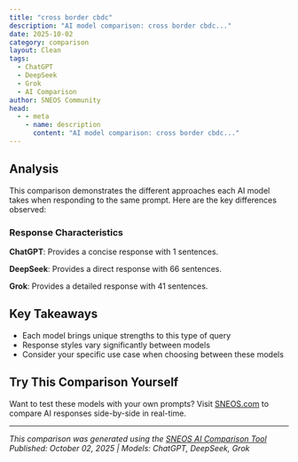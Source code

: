 ```yaml
---
title: "cross border cbdc"
description: "AI model comparison: cross border cbdc..."
date: 2025-10-02
category: comparison
layout: Clean
tags:
  - ChatGPT
  - DeepSeek
  - Grok
  - AI Comparison
author: SNEOS Community
head:
  - - meta
    - name: description
      content: "AI model comparison: cross border cbdc..."
---
```


<ChatComparison
  title="cross border cbdc"
  prompt="cross border cbdc"
  :responses='{
    "ChatGPT": "Cross-border central bank digital currencies (CBDCs) refer to digital currencies issued by central banks that can be used to facilitate transactions between different countries. These digital currencies aim to improve the efficiency of cross-border payments, reduce costs, and enhance financial inclusion. Here are some key aspects of cross-border CBDCs:\n\n### 1. **Purpose and Benefits**:\n- **Efficiency**: Traditional cross-border payments often involve multiple intermediaries, leading to higher costs and longer transaction times. CBDCs can streamline this process.\n- **Reducing Costs**: By using CBDCs, transaction fees may be reduced significantly compared to conventional banking methods.\n- **Financial Inclusion**: CBDCs can provide unbanked populations with access to digital financial services through mobile devices.\n- **Monetary Policy and Sovereignty**: CBDCs can give central banks greater control over their monetary policies and help maintain financial sovereignty in the face of increasing reliance on foreign payment systems.\n\n### 2. **Design Considerations**:\n- **Interoperability**: For cross-border CBDCs to function effectively, they must be able to interact with each other seamlessly across different jurisdictions.\n- **Regulatory Frameworks**: Governments and central banks will need to establish regulatory frameworks that govern the use of CBDCs, addressing concerns around anti-money laundering (AML) and combating the financing of terrorism (CFT).\n- **Privacy and Security**: Balancing user privacy with the need for transparency and security is crucial for the adoption of CBDCs.\n\n### 3. **Examples and Initiatives**:\nVarious countries have explored or are actively working on cross-border CBDC initiatives. Some notable examples include:\n- **Project mBridge**: A collaboration among the central banks of Hong Kong, Thailand, China, and the United Arab Emirates to develop a cross-border payment system using CBDCs.\n- **Inthanon-LionRock Project**: A partnership between the Bank of Thailand and the Hong Kong Monetary Authority exploring CBDCs for cross-border payments.\n- **European Central Bank Efforts**: The European Central Bank is considering the digital euro, which could facilitate cross-border transactions within the Eurozone and beyond.\n\n### 4. **Challenges**:\n- **Technological Barriers**: Ensuring the infrastructure can support secure and reliable cross-border transactions is a significant challenge.\n- **Geopolitical Factors**: International relations and geopolitical tensions can influence the adoption and interoperability of CBDCs.\n- **Standardization**: Achieving global standards for CBDCs can be complex due to differing legal, technological, and economic systems.\n\n### 5. **Future Trends**:\nAs more central banks explore CBDCs, we may see increasing collaboration among nations to create efficient cross-border payment networks. The development of regulatory frameworks and technology standards will play a crucial role in shaping the future of cross-border CBDCs.\n\nIn conclusion, cross-border CBDCs hold the potential to revolutionize international finance, but they require careful planning, collaboration, and regulation to be successful.",
    "DeepSeek": "Of course. \u0022Cross-border CBDC\u0022 is a critical and rapidly evolving topic in the world of finance and central banking. It refers to the use of **Central Bank Digital Currencies (CBDCs)** for international payments and settlements between countries.\n\nLet\u0027s break it down from the fundamentals to the complex implications.\n\n### 1. Core Concept: What is a Cross-Border CBDC?\n\nAt its simplest, a cross-border CBDC is a digital form of a central bank\u0027s liability that can be used to make payments to recipients in other countries. It\u0027s the digital equivalent of using physical cash for an international transaction, but with the potential for immense speed, efficiency, and programmability.\n\nThe key idea is to bypass the current, often cumbersome, correspondent banking system.\n\n### 2. The Problem It Aims to Solve: The Current System\u0027s Inefficiencies\n\nToday\u0027s cross-border payments are:\n*   **Slow:** Can take 1-5 business days.\n*   **Expensive:** High transaction fees due to multiple intermediaries (correspondent banks).\n*   **Opaque:** Lack of clarity on tracking and final costs until the payment is complete.\n*   **Complex:** Requires reconciliation across different time zones, legal systems, and technical platforms.\n\n### 3. How Could Cross-Border CBDCs Work? (Architectural Models)\n\nThere isn\u0027t one single model; several are being explored:\n\n**a) Compatibility and Interlinking**\n*   **Description:** Different countries design their domestic CBDC systems to be technically interoperable. Think of it as different email providers (Gmail, Outlook) agreeing on a common protocol (SMTP) to send messages to each other.\n*   **Example/Project:** **Project mBridge** (by the BIS Innovation Hub and central banks of China, Hong Kong, Thailand, and the UAE). This is the most advanced multi-CBDC platform, creating a common settlement platform for multiple central banks.\n\n**b) Common Platform / Multi-CBDC (mCBDC)**\n*   **Description:** Countries jointly create a single, shared technical platform for issuing and exchanging their CBDCs. This is a more integrated approach than simple interlinking.\n*   **Example/Project:** **Project Dunbar** (BIS and central banks of Australia, Malaysia, Singapore, and South Africa) explored this model, proving that financial institutions can use CBDCs issued on a shared platform for direct cross-border transactions.\n\n**c) Single CBDC for Cross-Border Use (Internationalization)**\n*   **Description:** A country designs its CBDC to be easily usable by non-residents and for international trade. This is often a strategic goal for currencies aiming for a larger global role (e.g., the digital Yuan / e-CNY).\n*   **Implication:** This could challenge the dominance of the US dollar in international trade and finance.\n\n### 4. Key Benefits and Opportunities\n\n1.  **Speed and 24/7 Availability:** Near-instantaneous settlement, potentially available 24 hours a day, 7 days a week.\n2.  **Lower Costs:** Removing several intermediaries drastically reduces transaction fees, benefiting consumers and businesses.\n3.  **Increased Transparency and Security:** Transactions on a distributed ledger can be tracked in real-time, reducing fraud and errors. The central bank backing ensures trust.\n4.  **Financial Inclusion:** Could lower the cost of remittances, making it cheaper for migrant workers to send money home.\n5.  **Programmability:** \u0022Smart contracts\u0022 could automate complex cross-border transactions, like trade finance, releasing payments only when certain conditions (like delivery of goods) are met.\n\n### 5. Major Challenges and Risks\n\n1.  **Legal and Regulatory Hurdles:** Different countries have different laws regarding capital controls, anti-money laundering (AML), and counter-financing of terrorism (CFT). Harmonizing these is a massive challenge.\n2.  **Monetary Policy and Financial Stability:**\n    *   **Currency Substitution (\u0022Digital Dollarization\u0022):** In a crisis, citizens of one country could rapidly swap their local CBDC for a \u0022stronger\u0022 foreign CBDC (e.g., a digital dollar or euro), destabilizing the local economy.\n    *   **Bank Disintermediation:** If everyone can hold a safe CBDC, they might pull their money out of commercial banks, especially in times of stress, potentially causing bank runs.\n3.  **Technical Complexity and Cybersecurity:** Creating secure, scalable, and resilient systems that can handle the volume of global trade is a monumental task and a prime target for cyberattacks.\n4.  **Geopolitical Fragmentation:** Instead of cooperation, competition could lead to a fragmented landscape of incompatible digital currency blocs.\n5.  **Privacy Concerns:** Cross-border transaction data is highly sensitive. Who has access to this data\u2014the home central bank, the host central bank, or both\u2014is a critical privacy and sovereignty issue.\n\n### 6. Major Ongoing Projects and Initiatives\n\nThe Bank for International Settlements (BIS) Innovation Hub is a central player, coordinating many projects:\n\n*   **Project mBridge (China, HK, Thailand, UAE):** The most prominent live pilot for a multi-CBDC common platform.\n*   **Project Dunbar (Australia, Malaysia, Singapore, South Africa):** Explored common platform models.\n*   **Project Jura (France, Switzerland):** Focused on settling financial instruments with a wholesale CBDC.\n*   **Project Mariana (France, Singapore, Switzerland):** Explored the automated market makers (AMMs) used in DeFi for cross-border FX trading of CBDCs.\n\n### Conclusion\n\nCross-border CBDCs represent a paradigm shift. They promise a future of faster, cheaper, and more transparent international payments. However, realizing this potential requires navigating a minefield of technical, legal, and economic challenges. The success of cross-border CBDCs will depend less on the technology itself and more on **international cooperation, governance, and the establishment of common standards.**\n\nThe race is on, and the outcome will fundamentally reshape the architecture of the global financial system.",
    "Grok": "A cross-border Central Bank Digital Currency (CBDC) refers to the use of digital currencies issued by central banks to facilitate transactions and payments across international borders. CBDCs are digital versions of a country\u2019s fiat currency, backed and issued by the central bank, designed to function as a secure, efficient, and transparent medium of exchange. When applied to cross-border transactions, CBDCs aim to streamline international payments, reduce costs, improve speed, and enhance financial inclusion.\n\n### Key Aspects of Cross-Border CBDC\n1. **Interoperability**: For cross-border CBDCs to work effectively, systems in different countries must be interoperable, allowing different CBDC platforms to communicate and process transactions seamlessly. This involves aligning technical standards, legal frameworks, and regulatory policies.\n\n2. **Efficiency in Payments**: Traditional cross-border payments often involve intermediaries (like banks or payment processors), leading to delays (sometimes taking days) and high fees. CBDCs can enable near-instantaneous transactions with lower costs by eliminating or reducing reliance on intermediaries.\n\n3. **Reduction of Currency Exchange Risks**: Cross-border CBDCs can potentially minimize foreign exchange risks by enabling direct transactions in digital fiat currencies or through stable mechanisms for currency conversion.\n\n4. **Regulatory and Compliance Challenges**: Cross-border transactions must comply with anti-money laundering (AML), counter-terrorism financing (CTF), and know-your-customer (KYC) regulations in multiple jurisdictions. CBDCs need robust frameworks to address these requirements without compromising privacy or efficiency.\n\n5. **Financial Inclusion**: CBDCs can provide access to digital payment systems for unbanked or underbanked populations, facilitating remittances and cross-border trade for individuals and small businesses in developing economies.\n\n6. **Geopolitical Implications**: The adoption of cross-border CBDCs could influence global monetary systems, potentially reducing reliance on dominant reserve currencies like the US dollar. This may shift economic power dynamics or create new financial alliances between countries adopting compatible CBDC systems.\n\n### Examples and Initiatives\nSeveral central banks and international organizations are exploring cross-border CBDC frameworks through pilot projects and collaborations:\n- **Project mBridge**: A collaborative initiative involving the central banks of China, Hong Kong, Thailand, and the United Arab Emirates, along with the Bank for International Settlements (BIS). It focuses on using CBDCs for cross-border payments and trade settlement, leveraging distributed ledger technology (DLT).\n- **Project Dunbar**: Led by the BIS Innovation Hub, this project involves Australia, Malaysia, Singapore, and South Africa to test a shared platform for cross-border CBDC transactions.\n- **European Central Bank (ECB) and Digital Euro**: The ECB is exploring the digital euro, with considerations for cross-border functionality within the Eurozone and beyond.\n- **China\u2019s Digital Yuan (e-CNY)**: China has tested its digital currency in cross-border scenarios, particularly in trade with Hong Kong and other regions, as part of its broader Belt and Road Initiative.\n\n### Benefits of Cross-Border CBDCs\n- Faster and cheaper international remittances and trade settlements.\n- Enhanced transparency and traceability of transactions.\n- Reduced dependency on traditional financial intermediaries like SWIFT.\n- Potential for greater monetary policy control by central banks in international contexts.\n\n### Challenges of Cross-Border CBDCs\n- **Technical Complexity**: Developing interoperable systems across different CBDC architectures (e.g., blockchain-based vs. centralized systems) is challenging.\n- **Legal and Regulatory Barriers**: Differences in national laws regarding data privacy, taxation, and financial oversight can complicate cross-border CBDC implementation.\n- **Cybersecurity Risks**: Digital currencies are vulnerable to hacking, fraud, and cyberattacks, especially in a cross-border context where multiple systems interact.\n- **Monetary Sovereignty**: Countries may be concerned about losing control over their monetary policies if cross-border CBDCs gain prominence.\n\n### Future Outlook\nThe development of cross-border CBDCs is still in its early stages, with many projects in the experimental or pilot phase. The BIS and other international organizations are playing a key role in fostering collaboration and setting global standards. Over the coming years, as technology matures and regulatory frameworks are established, cross-border CBDCs could revolutionize international finance by making transactions faster, cheaper, and more inclusive, while also reshaping global economic dynamics.\n\nIf you have a specific question about cross-border CBDCs (e.g., a particular project, country, or technical aspect), feel free to ask!"
  }'
  published-date="11:19"
/>

## Analysis

This comparison demonstrates the different approaches each AI model takes when responding to the same prompt. Here are the key differences observed:

### Response Characteristics

**ChatGPT**: Provides a concise response with 1 sentences. 

**DeepSeek**: Provides a direct response with 66 sentences. 

**Grok**: Provides a detailed response with 41 sentences. 

## Key Takeaways

- Each model brings unique strengths to this type of query
- Response styles vary significantly between models
- Consider your specific use case when choosing between these models

## Try This Comparison Yourself

Want to test these models with your own prompts? Visit [SNEOS.com](https://sneos.com) to compare AI responses side-by-side in real-time.

---

*This comparison was generated using the [SNEOS AI Comparison Tool](https://sneos.com)*
*Published: October 02, 2025 | Models: ChatGPT, DeepSeek, Grok*
